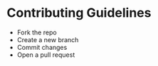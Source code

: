 # Contributing Guidelines
- Fork the repo
- Create a new branch
- Commit changes
- Open a pull request
